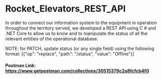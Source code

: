 # Rocket_Elevators_REST_API

In order to connect our information system to the equipment in operation throughout the territory served, we developed a REST API using C # and .NET Core to allow us to know and to manipulate the status of all the relevant entities of the operational database.

NOTE: for PATCH, update status (or any single field) using the following format:
                 [{"op": "replace", "path": "/status", "value": "Offline"}]

#### Postman Link: https://www.getpostman.com/collections/30515379c2a8fcfcb4f0

